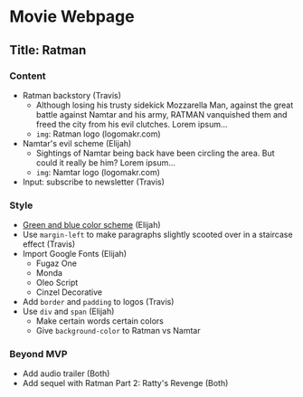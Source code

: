 # Movie Webpage
## Title: Ratman

### Content
* Ratman backstory (Travis)
  * Although losing his trusty sidekick Mozzarella Man, against the great battle against Namtar and his army, RATMAN vanquished them and freed the city from his evil clutches. Lorem ipsum...
  * `img`: Ratman logo (logomakr.com)
* Namtar's evil scheme (Elijah)
  * Sightings of Namtar being back have been circling the area. But could it really be him? Lorem ipsum...
  * `img`: Namtar logo (logomakr.com)
* Input: subscribe to newsletter (Travis)

### Style
* [Green and blue color scheme](https://coolors.co/264653-2a9d8f-e9c46a-f4a261-e76f51) (Elijah)
* Use `margin-left` to make paragraphs slightly scooted over in a staircase effect (Travis)
* Import Google Fonts (Elijah)
  * Fugaz One
  * Monda
  * Oleo Script
  * Cinzel Decorative
* Add `border` and `padding` to logos (Travis)
* Use `div` and `span` (Elijah)
  * Make certain words certain colors
  * Give `background-color` to Ratman vs Namtar

### Beyond MVP
* Add audio trailer (Both)
* Add sequel with Ratman Part 2: Ratty's Revenge (Both)
